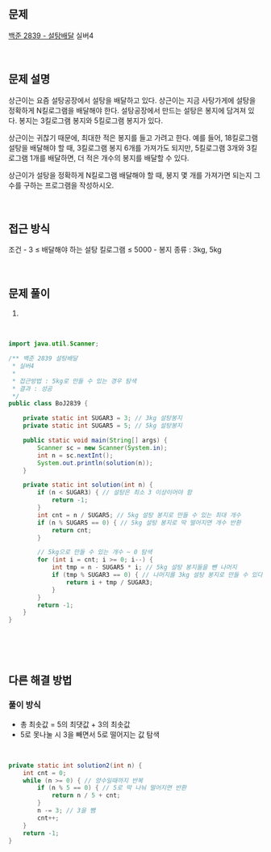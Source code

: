 ## 문제
[백준 2839 - 설탕배달](https://www.acmicpc.net/problem/2839)
실버4

<br>


## 문제 설명

상근이는 요즘 설탕공장에서 설탕을 배달하고 있다. 상근이는 지금 사탕가게에 설탕을 정확하게 N킬로그램을 배달해야 한다. 설탕공장에서 만드는 설탕은 봉지에 담겨져 있다. 봉지는 3킬로그램 봉지와 5킬로그램 봉지가 있다.

상근이는 귀찮기 때문에, 최대한 적은 봉지를 들고 가려고 한다. 예를 들어, 18킬로그램 설탕을 배달해야 할 때, 3킬로그램 봉지 6개를 가져가도 되지만, 5킬로그램 3개와 3킬로그램 1개를 배달하면, 더 적은 개수의 봉지를 배달할 수 있다.

상근이가 설탕을 정확하게 N킬로그램 배달해야 할 때, 봉지 몇 개를 가져가면 되는지 그 수를 구하는 프로그램을 작성하시오.

<br>


## 접근 방식

조건
    - 3 ≤ 배달해야 하는 설탕 킬로그램 ≤ 5000
    - 봉지 종류 : 3kg, 5kg

<br>


## 문제 풀이

1. 

<br>


```java
import java.util.Scanner;

/** 백준 2839 설탕배달
 * 실버4
 *
 * 접근방법 : 5kg로 만들 수 있는 경우 탐색
 * 결과 : 성공
 */
public class BoJ2839 {

    private static int SUGAR3 = 3; // 3kg 설탕봉지
    private static int SUGAR5 = 5; // 5kg 설탕봉지

    public static void main(String[] args) {
        Scanner sc = new Scanner(System.in);
        int n = sc.nextInt();
        System.out.println(solution(n));
    }

    private static int solution(int n) {
        if (n < SUGAR3) { // 설탕은 최소 3 이상이어야 함
            return -1;
        }
        int cnt = n / SUGAR5; // 5kg 설탕 봉지로 만들 수 있는 최대 개수
        if (n % SUGAR5 == 0) { // 5kg 설탕 봉지로 딱 떨어지면 개수 반환
            return cnt;
        }

        // 5kg으로 만들 수 있는 개수 ~ 0 탐색
        for (int i = cnt; i >= 0; i--) {
            int tmp = n - SUGAR5 * i; // 5kg 설탕 봉지들을 뺀 나머지
            if (tmp % SUGAR3 == 0) { // 나머지를 3kg 설탕 봉지로 만들 수 있다면 개수 반환
                return i + tmp / SUGAR3;
            }
        }
        return -1;
    }
}

```
<br/><br/><br/>





## 다른 해결 방법

### 풀이 방식
   - 총 최솟값 = 5의 최댓값 + 3의 최솟값
   - 5로 못나눌 시 3을 빼면서 5로 떨어지는 값 탐색

<br>

```java
private static int solution2(int n) {
    int cnt = 0;
    while (n >= 0) { // 양수일때까지 반복
        if (n % 5 == 0) { // 5로 딱 나눠 떨어지면 반환
            return n / 5 + cnt;
        }
        n -= 3; // 3을 뺌
        cnt++;
    }
    return -1;
}
```